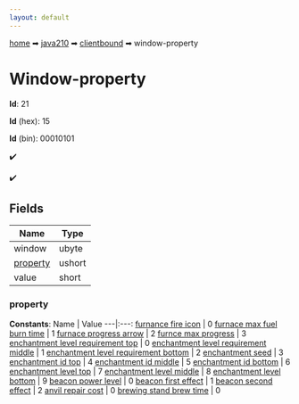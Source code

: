 ```yaml
---
layout: default
---
```


[home](/) ➡ [java210](/protocol/java210) ➡ [clientbound](/protocol/java210/clientbound) ➡ window-property

# Window-property

**Id**: 21

**Id** (hex): 15

**Id** (bin): 00010101

✔️

✔️

## Fields

Name | Type
---|---
window | ubyte
[property](#property) | ushort
value | short

### property

**Constants**:
Name | Value
---|:---:
[furnance fire icon](property_furnance-fire-icon) | 0
[furnace max fuel burn time](property_furnace-max-fuel-burn-time) | 1
[furnace progress arrow](property_furnace-progress-arrow) | 2
[furnce max progress](property_furnce-max-progress) | 3
[enchantment level requirement top](property_enchantment-level-requirement-top) | 0
[enchantment level requirement middle](property_enchantment-level-requirement-middle) | 1
[enchantment level requirement bottom](property_enchantment-level-requirement-bottom) | 2
[enchantment seed](property_enchantment-seed) | 3
[enchantment id top](property_enchantment-id-top) | 4
[enchantment id middle](property_enchantment-id-middle) | 5
[enchantment id bottom](property_enchantment-id-bottom) | 6
[enchantment level top](property_enchantment-level-top) | 7
[enchantment level middle](property_enchantment-level-middle) | 8
[enchantment level bottom](property_enchantment-level-bottom) | 9
[beacon power level](property_beacon-power-level) | 0
[beacon first effect](property_beacon-first-effect) | 1
[beacon second effect](property_beacon-second-effect) | 2
[anvil repair cost](property_anvil-repair-cost) | 0
[brewing stand brew time](property_brewing-stand-brew-time) | 0

